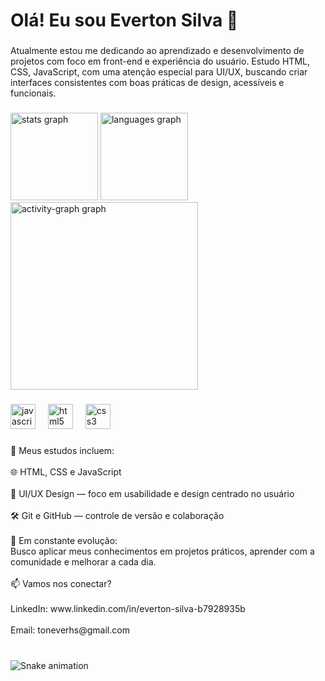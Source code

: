 <h1 align="left">Olá! Eu sou Everton Silva 👋</h1>

###

<p align="left">Atualmente estou me dedicando ao aprendizado e desenvolvimento de projetos com foco em front-end e experiência do usuário. Estudo HTML, CSS, JavaScript, com uma atenção especial para UI/UX, buscando criar interfaces consistentes com boas práticas de design, acessíveis e funcionais.</p>

###

<div align="left">
  <img src="https://github-readme-stats.vercel.app/api?username=ToneverHS&hide_title=false&hide_rank=false&show_icons=true&include_all_commits=true&count_private=true&disable_animations=false&theme=github_dark&locale=en&hide_border=false&order=1" height="140" alt="stats graph"  />
  <img src="https://github-readme-stats.vercel.app/api/top-langs?username=ToneverHS&locale=en&hide_title=false&layout=compact&card_width=320&langs_count=5&theme=github_dark&hide_border=false&order=2" height="140" alt="languages graph"  />
  <img src="https://github-readme-activity-graph.vercel.app/graph?username=ToneverHS&radius=16&theme=github-dark&area=true&order=5&hide_title=true&hide_border=true" height="300" alt="activity-graph graph"  />
</div>

###

<div align="left">
  <img src="https://cdn.jsdelivr.net/gh/devicons/devicon/icons/javascript/javascript-original.svg" height="40" alt="javascript logo"  />
  <img width="12" />
  <img src="https://cdn.jsdelivr.net/gh/devicons/devicon/icons/html5/html5-original.svg" height="40" alt="html5 logo"  />
  <img width="12" />
  <img src="https://cdn.jsdelivr.net/gh/devicons/devicon/icons/css3/css3-original.svg" height="40" alt="css3 logo"  />
</div>

###

<p align="left">🎯 Meus estudos incluem:<br><br>🌐 HTML, CSS e JavaScript<br><br>🎨 UI/UX Design — foco em usabilidade e design centrado no usuário<br><br>🛠️ Git e GitHub — controle de versão e colaboração<br><br>🔄 Em constante evolução:<br>Busco aplicar meus conhecimentos em projetos práticos, aprender com a comunidade e melhorar a cada dia.<br><br>📫 Vamos nos conectar?<br><br>LinkedIn: www.linkedin.com/in/everton-silva-b7928935b<br><br>Email: toneverhs@gmail.com</p>

###

###

<br clear="both">

<img src="https://raw.githubusercontent.com/ToneverHS/ToneverHS/output/snake.svg" alt="Snake animation" />

###
